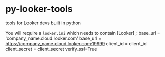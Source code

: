 # py-looker-tools
tools for Looker devs built in python 

You will require a `looker.ini` which needs to contain
[Looker]
; base_url = 'company_name.cloud.looker.com'
base_url = https://company_name.cloud.looker.com:19999
client_id = client_id 
client_secret = client_secret 
verify_ssl=True
